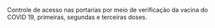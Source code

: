 Controle de acesso nas portarias por meio de verificação da vacina do COVID 19, primeiras, segundas e terceiras doses.